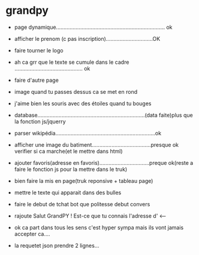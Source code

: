 # grandpy

- page dynamique........................................................................  ok

 - afficher le prenom (c pas inscription)...............................OK

- faire tourner le logo

- ah ca grr que le texte se cumule dans le cadre ............................................. ok 

- faire d'autre page

- image quand tu passes dessus ca se met en rond

- j'aime bien les souris avec des étoiles quand tu bouges
 
- database.......................................................................(data faite)plus que la fonction js/jquerry



- parser wikipédia..................................................................ok

- afficher une image du batiment.......................................presque ok verifier si ca marche(et le mettre dans html)

- ajouter favoris(adresse en favoris).................................preque ok(reste a  faire le fonction js pour la mettre dans le truk)

- bien faire la mis en page(truk reponsive + tableau page)

- mettre le texte qui apparait dans des bulles

- faire le debut de tchat bot que politesse debut convers

- rajoute Salut GrandPY ! Est-ce que tu connais l'adresse d' <--

- ok ca part dans tous les sens c'est hyper sympa mais ils vont jamais accepter ca....

- la requetet json prendre 2 lignes... 
